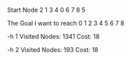 Start Node
2 1 3 
4 0 6 
7 8 5 

The Goal I want to reach
0 1 2 
3 4 5 
6 7 8 

-h 1
Visited Nodes: 1341
Cost: 18

-h 2
Visited Nodes: 193
Cost: 18
